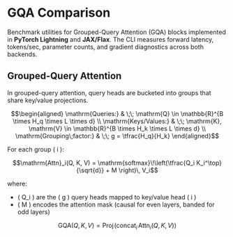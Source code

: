 # GQA Comparison
Benchmark utilities for Grouped-Query Attention (GQA) blocks implemented in **PyTorch Lightning** and **JAX/Flax**. The CLI measures forward latency, tokens/sec, parameter counts, and gradient diagnostics across both backends.

## Grouped-Query Attention
In grouped-query attention, query heads are bucketed into groups that share key/value projections.
```math
\begin{aligned}
\mathrm{Queries:} & \;\; \mathrm{Q} \in \mathbb{R}^{B \times H_q \times L \times d} \\
\mathrm{Keys/Values:} & \;\; \mathrm{K}, \mathrm{V} \in \mathbb{R}^{B \times H_k \times L \times d} \\
\mathrm{Grouping\;factor:} & \;\; g = \tfrac{H_q}{H_k}
\end{aligned}
```

For each group \( i \):
```math
\mathrm{Attn}_i(Q, K, V) = \mathrm{softmax}\!\left(\tfrac{Q_i K_i^\top}{\sqrt{d}} + M \right)\, V_i
```
where:
* \( Q_i \) are the \( g \) query heads mapped to key/value head \( i \)  
* \( M \) encodes the attention mask (causal for even layers, banded for odd layers)

```math
\mathrm{GQA}(Q, K, V) = \mathrm{Proj}\!\left(\mathrm{concat}_i \, \mathrm{Attn}_i(Q, K, V)\right)
```
